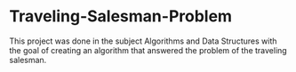 # Traveling-Salesman-Problem
This project was done  in the subject  Algorithms and Data Structures with the goal of creating an algorithm that answered the problem of the traveling salesman.
